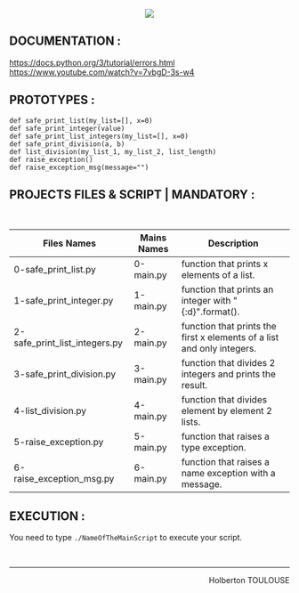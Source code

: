 <p align="center">
        <img src="https://capsule-render.vercel.app/api?type=waving&color=auto&height=250&section=header&text=PYTHON%20Exceptions&fontSize=80&animation=fadeIn&fontAlignY=38&desc=Third%20Semester%20|%2010/25%20PROJECT%20PYTHON#&descAlignY=51&descAlign=62">
</p>

## DOCUMENTATION :  
https://docs.python.org/3/tutorial/errors.html  
https://www.youtube.com/watch?v=7vbgD-3s-w4  

## PROTOTYPES :
`def safe_print_list(my_list=[], x=0)`  
`def safe_print_integer(value)`  
`def safe_print_list_integers(my_list=[], x=0)`  
`def safe_print_division(a, b)`  
`def list_division(my_list_1, my_list_2, list_length)`  
`def raise_exception()`  
`def raise_exception_msg(message="")`   

## PROJECTS FILES & SCRIPT | MANDATORY :
<br/>

| Files Names  |      Mains Names     | Description        |
| ----------- | ---------------------|------- 
| 0-safe_print_list.py  | 0-main.py | function that prints x elements of a list.
| 1-safe_print_integer.py | 1-main.py | function that prints an integer with "{:d}".format().
| 2-safe_print_list_integers.py   | 2-main.py |  function that prints the first x elements of a list and only integers.
| 3-safe_print_division.py  | 3-main.py | function that divides 2 integers and prints the result.
| 4-list_division.py | 4-main.py | function that divides element by element 2 lists.
| 5-raise_exception.py | 5-main.py | function that raises a type exception.
| 6-raise_exception_msg.py | 6-main.py | function that raises a name exception with a message.  

## EXECUTION :
You need to type `./NameOfTheMainScript` to execute your script.

<br/><hr>
<p align="right">Holberton TOULOUSE</p>
